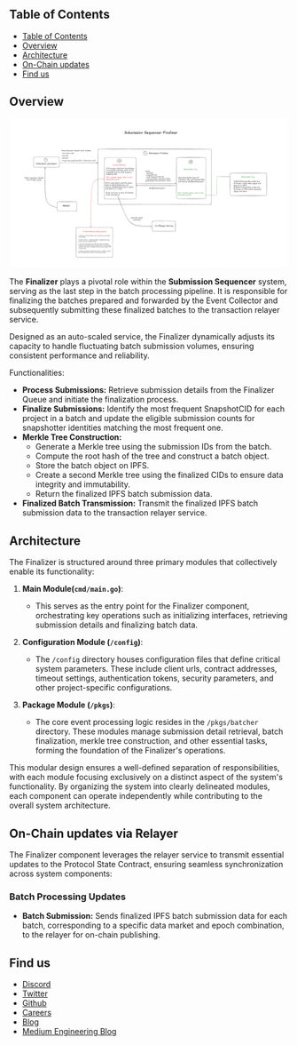 ## Table of Contents
- [Table of Contents](#table-of-contents)
- [Overview](#overview)
- [Architecture](#architecture)
- [On-Chain updates](#on-chain-updates-via-relayer)
- [Find us](#find-us)

## Overview

![Finalizer](docs/assets/FinalizerArchitecture.png)

The **Finalizer** plays a pivotal role within the **Submission Sequencer** system, serving as the last step in the batch processing pipeline. It is responsible for finalizing the batches prepared and forwarded by the Event Collector and subsequently submitting these finalized batches to the transaction relayer service.

Designed as an auto-scaled service, the Finalizer dynamically adjusts its capacity to handle fluctuating batch submission volumes, ensuring consistent performance and reliability.

Functionalities:

- **Process Submissions:** Retrieve submission details from the Finalizer Queue and initiate the finalization process.
- **Finalize Submissions:** Identify the most frequent SnapshotCID for each project in a batch and update the eligible submission counts for snapshotter identities matching the most frequent one.
- **Merkle Tree Construction:**
    - Generate a Merkle tree using the submission IDs from the batch.
    - Compute the root hash of the tree and construct a batch object.
    - Store the batch object on IPFS.
    - Create a second Merkle tree using the finalized CIDs to ensure data integrity and immutability.
    - Return the finalized IPFS batch submission data.
- **Finalized Batch Transmission:** Transmit the finalized IPFS batch submission data to the transaction relayer service.

## Architecture

The Finalizer is structured around three primary modules that collectively enable its functionality:

1. **Main Module(`cmd/main.go`)**:
   - This serves as the entry point for the Finalizer component, orchestrating key operations such as initializing interfaces, retrieving submission details and finalizing batch data.

2. **Configuration Module (`/config`)**:
   - The `/config` directory houses configuration files that define critical system parameters. These include client urls, contract addresses, timeout settings, authentication tokens, security parameters, and other project-specific configurations.

3. **Package Module (`/pkgs`)**:
   - The core event processing logic resides in the `/pkgs/batcher` directory. These modules manage submission detail retrieval, batch finalization, merkle tree construction, and other essential tasks, forming the foundation of the Finalizer's operations.

This modular design ensures a well-defined separation of responsibilities, with each module focusing exclusively on a distinct aspect of the system's functionality. By organizing the system into clearly delineated modules, each component can operate independently while contributing to the overall system architecture.

## On-Chain updates via Relayer
The Finalizer component leverages the relayer service to transmit essential updates to the Protocol State Contract, ensuring seamless synchronization across system components:

### Batch Processing Updates
- **Batch Submission:** Sends finalized IPFS batch submission data for each batch, corresponding to a specific data market and epoch combination, to the relayer for on-chain publishing.

## Find us

* [Discord](https://powerloom.io/discord)
* [Twitter](https://twitter.com/PowerLoomHQ)
* [Github](https://github.com/PowerLoom)
* [Careers](https://wellfound.com/company/powerloom/jobs)
* [Blog](https://blog.powerloom.io/)
* [Medium Engineering Blog](https://medium.com/powerloom)
